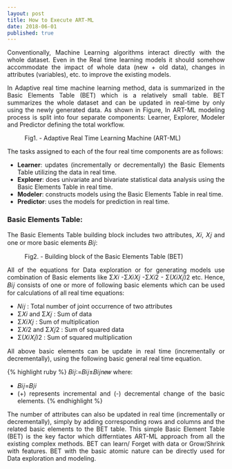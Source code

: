 ```yaml
---
layout: post
title: How to Execute ART-ML
date: 2018-06-01
published: true
---
```



<style>body {text-align: justify;}</style>
<div class="body">
<p class="intro"><span class="dropcap">C</span>onventionally, Machine Learning algorithms interact directly with the whole dataset. Even in the Real time learning models it should somehow accommodate the impact of whole data (new + old data), changes in attributes (variables), etc. to improve the existing models.</p>
In Adaptive real time machine learning method, data is summarized in the Basic Elements Table (BET) which is a relatively small table. BET summarizes the whole dataset and can be updated in real-time by only using the newly generated data. As shown in Figure, In ART-ML modeling process is split into four separate components: Learner, Explorer, Modeler and Predictor defining the total workflow. </div>
<figure>
	<img src="{{ '/assets/img/BET.PNG' | prepend: site.baseurl }}" alt=""> 
	<figcaption>Fig1. - Adaptive Real Time Learning Machine (ART-ML) </figcaption>
</figure>

The tasks assigned to each of the four real time components are as follows: 
- **Learner**: updates (incrementally or decrementally) the Basic Elements Table utilizing the data in real time. 
- **Explorer**: does univariate and bivariate statistical data analysis using the Basic Elements Table in real time. 
- **Modeler**: constructs models using the Basic Elements Table in real time. 
- **Predictor**: uses the models for prediction in real time.


### Basic Elements Table:

The Basic Elements Table building block includes two attributes, 𝑋𝑖, 𝑋𝑗 and one or more basic elements 𝐵𝑖𝑗:
<figure>
	<img src="{{ '/assets/img/Table.JPG' | prepend: site.baseurl }}" alt=""> 
	<figcaption>Fig2. - Building block of the Basic Elements Table (BET) </figcaption>
</figure>

All of the equations for Data exploration or for generating models use combination of Basic elements like Σ𝑋𝑖 -Σ𝑋𝑖𝑋𝑗 -Σ𝑋𝑖2 - Σ(𝑋𝑖𝑋𝑗)2 etc. Hence, 𝐵𝑖𝑗 consists of one or more of following basic elements which can be used for calculations of all real time equations:  
- 𝑁𝑖𝑗 : Total number of joint occurrence of two attributes 
- Σ𝑋𝑖 and Σ𝑋𝑗 : Sum of data 
- Σ𝑋𝑖𝑋𝑗 : Sum of multiplication 
- Σ𝑋𝑖2 and Σ𝑋𝑗2 : Sum of squared data 
- Σ(𝑋𝑖𝑋𝑗)2 : Sum of squared multiplication

All above basic elements can be update in real time (incrementally or decrementally), using the following basic general real time equation.

{% highlight ruby %} 
		𝐵𝑖𝑗∶=𝐵𝑖𝑗±𝐵𝑖𝑗𝑛𝑒𝑤
where: 
- 𝐵𝑖𝑗=𝐵𝑗𝑖 
- (+) represents incremental and (-) decremental change of the basic elements.
{% endhighlight %}

The number of attributes can also be updated in real time (incrementally or decrementally), simply by adding corresponding rows and columns and the related basic elements to the BET table. This simple Basic Element Table (BET) is the key factor which differntiates ART-ML approach from all the existing complex methods. BET can learn/ Forget with data or Grow/Shrink with features. BET with the basic atomic nature can be directly used for Data exploration and modeling.
